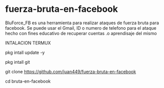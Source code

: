 #  fuerza-bruta-en-facebook
BluForce_FB es una herramienta para realizar ataques de fuerza bruta para facebook. Se puede usar el Gmail, ID o numero de telefono para el ataque 
hecho con fines educativo de recuperar cuentas .o aprendisaje del mismo 

INTALACION TERMUX

pkg intall update -y

pkg intall git

git clone  https://github.com/juan449/fuerza-bruta-en-facebook

cd bruta-en-facebook
